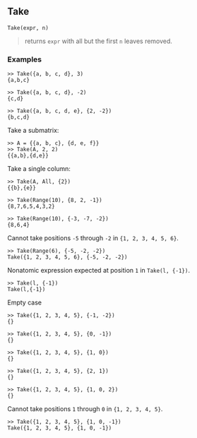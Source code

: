 ## Take

```
Take(expr, n)
```
> returns `expr` with all but the first `n` leaves removed.

### Examples

```
>> Take({a, b, c, d}, 3)
{a,b,c}

>> Take({a, b, c, d}, -2)
{c,d}

>> Take({a, b, c, d, e}, {2, -2})
{b,c,d}
```

Take a submatrix:
```
>> A = {{a, b, c}, {d, e, f}}
>> Take(A, 2, 2)
{{a,b},{d,e}}
```

Take a single column:
```
>> Take(A, All, {2})
{{b},{e}}

>> Take(Range(10), {8, 2, -1})
{8,7,6,5,4,3,2}

>> Take(Range(10), {-3, -7, -2})
{8,6,4}
```

Cannot take positions `-5` through `-2` in `{1, 2, 3, 4, 5, 6}`.
```
>> Take(Range(6), {-5, -2, -2})
Take({1, 2, 3, 4, 5, 6}, {-5, -2, -2})
```

Nonatomic expression expected at position `1` in `Take(l, {-1})`.
```
>> Take(l, {-1})
Take(l,{-1})
```

Empty case
```
>> Take({1, 2, 3, 4, 5}, {-1, -2})
{}

>> Take({1, 2, 3, 4, 5}, {0, -1})
{}

>> Take({1, 2, 3, 4, 5}, {1, 0})
{}

>> Take({1, 2, 3, 4, 5}, {2, 1})
{}

>> Take({1, 2, 3, 4, 5}, {1, 0, 2})
{}
```

Cannot take positions `1` through `0` in `{1, 2, 3, 4, 5}`.
```
>> Take({1, 2, 3, 4, 5}, {1, 0, -1})
Take({1, 2, 3, 4, 5}, {1, 0, -1})
```